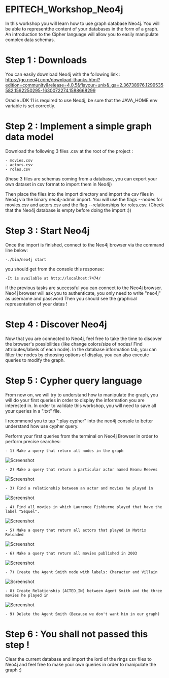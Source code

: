 # EPITECH_Workshop_Neo4j

In this workshop you will learn how to use graph database Neo4j. You will be able to representthe content of your databases in the form of a graph.
An introduction to the Cipher language will allow you to easily manipulate complex data schemas.

# Step 1 : Downloads

You can easily download Neo4j with the following link : https://go.neo4j.com/download-thanks.html?edition=community&release=4.0.5&flavour=unix&_ga=2.36738976.1299535582.1592250295-1630072274.1588668299

Oracle JDK 11 is required to use Neo4j, be sure that the JAVA_HOME env variable is set correctly.

# Step 2 : Implement a simple graph data model

Download the following 3 files .csv at the root of the project :

    - movies.csv
    - actors.csv
    - roles.csv
    
(these 3 files are schemas coming from a database, you can export your own dataset in csv format to import them in Neo4j)

Then place the files into the import directory and import the csv files in Neo4j via the binary neo4j-admin import.
You will use the flags --nodes for movies.csv and actors.csv and the flag --relationships for roles.csv.
(Check that the Neo4j database is empty before doing the import :))

# Step 3 : Start Neo4j

Once the import is finished, connect to the Neo4j browser via the command line below:
    
    -./bin/neo4j start

you should get from the console this response: 

    -It is available at http://localhost:7474/

if the previous tasks are successful you can connect to the Neo4j browser.
Neo4j browser will ask you to authenticate, you only need to write "neo4j" as username and password
Then you should see the graphical representation of your datas ! 

# Step 4 : Discover Neo4j

Now that you are connected to Neo4j, feel free to take the time to discover the browser's possibilities (like change colors/size of nodes/ Find attributes/labels of each node).
In the database information tab, you can filter the nodes by choosing options of display, you can also execute queries to modify the graph.

# Step 5 : Cypher query language

From now on, we will try to understand how to manipulate the graph, you will do your first queries in order to display the information you are interested in.
In order to validate this workshop, you will need to save all your queries in a ".txt" file.

I recommend you to tap ":play cypher" into the neo4j console to better understand how use cypher query.

Perform your first queries from the terminal on Neo4j Browser in order to perform precise searches: 
   
    - 1) Make a query that return all nodes in the graph
   
![Screenshot](Screenshot1.png)
     
    - 2) Make a query that return a particular actor named Keanu Reeves

![Screenshot](Screenshot2.png)

    - 3) Find a relationship between an actor and movies he played in 
 
![Screenshot](Screenshot3.png)

    - 4) Find all movies in which Laurence Fishburne played that have the label "Sequel".
 
![Screenshot](Screenshot6.png)
 
    - 5) Make a query that return all actors that played in Matrix Reloaded
    
![Screenshot](Screenshot4.png)
 
    - 6) Make a query that return all movies published in 2003
    
![Screenshot](Screenshot5.png)

    - 7) Create the Agent Smith node with labels: Character and Villain
  
 ![Screenshot](Screenshot7.png)
 
    - 8) Create Relationship [ACTED_IN] between Agent Smith and the three movies he played in
 
 ![Screenshot](Screenshot8.png)
 
    - 9) Delete the Agent Smith (Because we don't want him in our graph)
    

# Step 6 : You shall not passed this step !

Clear the current database and import the lord of the rings csv files to Neo4j and feel free to make your own queries in order to manipulate the graph :)
